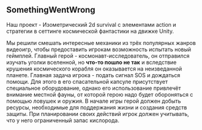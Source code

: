 ## SomethingWentWrong
Наш проект - Изометрический 2d survival с элементами action и стратегии в сеттинге космической фантастики на движке Unity.

Мы решили смешать интересные механики из трёх популярных жанров видеоигр, чтобы предоставить игрокам возможность испытать новый геймплей. Главный герой - космонавт-исследователь, он отправился изучать уголки вселенной, но **что-то пошло не так** и вследствие крушения космического корабля он оказывается на неизведанной планете. Главная задача игрока - подать сигнал SOS и дождаться помощи. Для этого в его спасательной капсуле присутствует специальное оборудование, однако его использование привлечёт внимание местной фауны, от которой герою надо будет обороняться с помощью ловушек и оружия. В начале игры герой должен добыть ресурсы, необходимые для поддержания жизни и создания средств защиты. При планировании своих действий игрок должен учитывать, что у него ограниченный запас кислорода.
